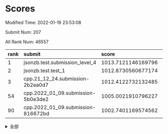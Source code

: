 # Scores

Modified Time: 2022-01-19 23:53:08

Submit Num: 207

All Rank Num: 46557

| rank |               submit               |       score        |       sigma        | pk_num |
| :--- | :--------------------------------- | :----------------- | :----------------- | :----- |
| 1    | jsonzb.test.submission_level_4     | 1013.7121146169796 | 0.8120751796919271 | 903    |
| 2    | jsonzb.test.test_1                 | 1012.8730560677174 | 0.8079920466606616 | 815    |
| 3    | cpp.21_12_24.submission-2b2ea0d7   | 1012.4122732132485 | 0.76498085589974   | 901    |
| 54   | cpp.2022_01_09.submission-5b0e3de2 | 1005.0021910796227 | 0.7270509878907763 | 897    |
| 90   | cpp.2022_01_09.submission-816672bd | 1002.7401169574562 | 0.7070533097913875 | 897    |


<details>
<summary>全部</summary>

| rank |                 submit                 |       score        |       sigma        | pk_num |
| :--- | :------------------------------------- | :----------------- | :----------------- | :----- |
| 1    | jsonzb.test.submission_level_4         | 1013.7121146169796 | 0.8120751796919271 | 903    |
| 2    | jsonzb.test.test_1                     | 1012.8730560677174 | 0.8079920466606616 | 815    |
| 3    | cpp.21_12_24.submission-2b2ea0d7       | 1012.4122732132485 | 0.76498085589974   | 901    |
| 4    | gobigger.level_3.submission_level_3_37 | 1011.2338555564068 | 0.7439874798745775 | 900    |
| 5    | gobigger.level_3.submission_level_3_36 | 1011.2199390054789 | 0.7678797076103727 | 897    |
| 6    | gobigger.level_3.submission_level_3_33 | 1011.0835631870323 | 0.7485919067504678 | 906    |
| 7    | gobigger.level_3.submission_level_3_11 | 1011.0583125256579 | 0.7498297593985134 | 898    |
| 8    | gobigger.level_3.submission_level_3_35 | 1010.7832129871335 | 0.7266258028012035 | 900    |
| 9    | gobigger.level_3.submission_level_3_8  | 1010.7807664269234 | 0.7481264838877837 | 903    |
| 10   | gobigger.level_3.submission_level_3_42 | 1010.6093071606323 | 0.7526904138796043 | 900    |
| 11   | gobigger.level_3.submission_level_3_10 | 1010.4417152169834 | 0.752842481289256  | 900    |
| 12   | gobigger.level_3.submission_level_3_4  | 1010.4176995668499 | 0.760355482747479  | 895    |
| 13   | gobigger.level_3.submission_level_3_16 | 1010.3651255270875 | 0.7496552533480338 | 902    |
| 14   | gobigger.level_3.submission_level_3_21 | 1010.2971910596697 | 0.7729955803658629 | 900    |
| 15   | gobigger.level_3.submission_level_3_0  | 1010.2697514654791 | 0.7415885091572842 | 900    |
| 16   | gobigger.level_3.submission_level_3_32 | 1010.236623194374  | 0.7413952033593157 | 899    |
| 17   | gobigger.level_3.submission_level_3_41 | 1010.2314905094352 | 0.7449712028513408 | 906    |
| 18   | gobigger.level_3.submission_level_3_29 | 1010.1756720735901 | 0.7440890382170068 | 903    |
| 19   | gobigger.level_3.submission_level_3_45 | 1010.1247009492554 | 0.7608408446668421 | 900    |
| 20   | gobigger.level_3.submission_level_3_47 | 1010.1204266282909 | 0.7447594727231369 | 902    |
| 21   | gobigger.level_3.submission_level_3_6  | 1010.0659960844696 | 0.7540514650923049 | 899    |
| 22   | gobigger.level_3.submission_level_3_38 | 1010.0241782463529 | 0.7418629759269874 | 900    |
| 23   | gobigger.level_3.submission_level_3_46 | 1009.9198921091511 | 0.7471530718112926 | 902    |
| 24   | gobigger.level_3.submission_level_3_20 | 1009.8949204649922 | 0.7279126515049329 | 904    |
| 25   | gobigger.level_3.submission_level_3_24 | 1009.8810439689403 | 0.7373963482144305 | 895    |
| 26   | gobigger.level_3.submission_level_3_1  | 1009.8116107244691 | 0.7454136500184079 | 904    |
| 27   | gobigger.level_3.submission_level_3_15 | 1009.6919364974874 | 0.7269410312421853 | 899    |
| 28   | gobigger.level_3.submission_level_3_31 | 1009.654157023861  | 0.740414255579839  | 899    |
| 29   | gobigger.level_3.submission_level_3_43 | 1009.6080743999051 | 0.7413325689613666 | 908    |
| 30   | gobigger.level_3.submission_level_3_2  | 1009.5199015534829 | 0.7574439738879342 | 901    |
| 31   | gobigger.level_3.submission_level_3_12 | 1009.5005820145118 | 0.7429939168593718 | 900    |
| 32   | gobigger.level_3.submission_level_3_48 | 1009.4716967214252 | 0.7640390329520181 | 898    |
| 33   | gobigger.level_3.submission_level_3_18 | 1009.4237392808319 | 0.7448595351004411 | 900    |
| 34   | gobigger.level_3.submission_level_3_44 | 1009.3653515174597 | 0.748807073176892  | 901    |
| 35   | gobigger.level_3.submission_level_3_19 | 1009.3642870047831 | 0.7307289948279512 | 895    |
| 36   | gobigger.level_3.submission_level_3_13 | 1009.3591015498016 | 0.7491557512573322 | 898    |
| 37   | gobigger.level_3.submission_level_3_30 | 1009.1776300060749 | 0.7376698680713059 | 896    |
| 38   | gobigger.level_3.submission_level_3_9  | 1009.1601978822334 | 0.741782537078873  | 904    |
| 39   | gobigger.level_3.submission_level_3_28 | 1009.1532438295477 | 0.7347014634043388 | 903    |
| 40   | gobigger.level_3.submission_level_3_40 | 1009.1386937756901 | 0.7298008955068978 | 899    |
| 41   | gobigger.level_3.submission_level_3_23 | 1009.1376630168307 | 0.7398731117126546 | 896    |
| 42   | gobigger.level_3.submission_level_3_26 | 1009.0503385306521 | 0.7460439882860256 | 898    |
| 43   | gobigger.level_3.submission_level_3_34 | 1009.0154184973951 | 0.750784768819453  | 900    |
| 44   | gobigger.level_3.submission_level_3_39 | 1009.0120581771166 | 0.7257410215805624 | 901    |
| 45   | gobigger.level_3.submission_level_3_25 | 1008.9543682694028 | 0.7430144455266345 | 902    |
| 46   | gobigger.level_3.submission_level_3_49 | 1008.9309646066678 | 0.7666686499824081 | 904    |
| 47   | gobigger.level_3.submission_level_3_7  | 1008.7927888065242 | 0.7411538681889487 | 900    |
| 48   | gobigger.level_3.submission_level_3_27 | 1008.6112357205766 | 0.7419061825476286 | 902    |
| 49   | gobigger.level_3.submission_level_3_22 | 1008.4887550892938 | 0.739400771228018  | 903    |
| 50   | gobigger.level_3.submission_level_3_3  | 1008.4884238332427 | 0.7369532638953155 | 898    |
| 51   | gobigger.level_3.submission_level_3_14 | 1008.4671802802561 | 0.7595414747428975 | 902    |
| 52   | gobigger.level_3.submission_level_3_5  | 1008.2322457252618 | 0.7443498063382659 | 902    |
| 53   | gobigger.level_3.submission_level_3_17 | 1007.7987274013811 | 0.712737398023297  | 899    |
| 54   | cpp.2022_01_09.submission-5b0e3de2     | 1005.0021910796227 | 0.7270509878907763 | 897    |
| 55   | gobigger.level_1.submission_level_1_33 | 1004.7482533457642 | 0.7255748574142603 | 902    |
| 56   | gobigger.level_1.submission_level_1_0  | 1004.5395385901764 | 0.7408362636991883 | 899    |
| 57   | gobigger.level_1.submission_level_1_18 | 1004.3560516375138 | 0.7351507406832186 | 900    |
| 58   | gobigger.level_1.submission_level_1_23 | 1004.2504325841119 | 0.7197523114132786 | 900    |
| 59   | gobigger.level_1.submission_level_1_32 | 1004.0937317988296 | 0.7122147204873193 | 899    |
| 60   | gobigger.level_1.submission_level_1_42 | 1004.045568296672  | 0.7317340112923165 | 901    |
| 61   | gobigger.level_1.submission_level_1_27 | 1003.9863034379066 | 0.7283756646964451 | 902    |
| 62   | gobigger.level_1.submission_level_1_39 | 1003.8116918373746 | 0.708566693074765  | 903    |
| 63   | gobigger.level_1.submission_level_1_45 | 1003.778098179078  | 0.7224474967042293 | 899    |
| 64   | gobigger.level_1.submission_level_1_29 | 1003.7574890776268 | 0.7212577984813011 | 903    |
| 65   | gobigger.level_1.submission_level_1_19 | 1003.7444766152257 | 0.7131773082293864 | 900    |
| 66   | gobigger.level_1.submission_level_1_16 | 1003.6689261280021 | 0.7164656073784073 | 902    |
| 67   | gobigger.level_1.submission_level_1_24 | 1003.6040985145991 | 0.7215513127650527 | 901    |
| 68   | gobigger.level_1.submission_level_1_49 | 1003.5682803465705 | 0.7192147074761003 | 901    |
| 69   | gobigger.level_1.submission_level_1_17 | 1003.4857000614732 | 0.7263516966763027 | 898    |
| 70   | gobigger.level_1.submission_level_1_22 | 1003.4679896017627 | 0.7220892478997155 | 907    |
| 71   | gobigger.level_1.submission_level_1_9  | 1003.4638447271519 | 0.7189947165583752 | 902    |
| 72   | gobigger.level_1.submission_level_1_8  | 1003.4476776816258 | 0.728845087863736  | 900    |
| 73   | gobigger.level_1.submission_level_1_13 | 1003.3724117448085 | 0.7110605725762948 | 898    |
| 74   | gobigger.level_1.submission_level_1_40 | 1003.3114281557883 | 0.7215787366515133 | 899    |
| 75   | gobigger.level_1.submission_level_1_30 | 1003.2406500123644 | 0.7096002281518782 | 899    |
| 76   | gobigger.level_1.submission_level_1_15 | 1003.1872896198682 | 0.7148195554863966 | 903    |
| 77   | gobigger.level_1.submission_level_1_25 | 1003.1400586040004 | 0.7093489100475263 | 906    |
| 78   | gobigger.level_1.submission_level_1_14 | 1003.1000241958309 | 0.7033885390089595 | 898    |
| 79   | gobigger.level_1.submission_level_1_3  | 1003.0999323900412 | 0.7074809860386891 | 902    |
| 80   | gobigger.level_1.submission_level_1_5  | 1003.0716690157841 | 0.7118398549480193 | 895    |
| 81   | gobigger.level_1.submission_level_1_34 | 1003.0699351942322 | 0.7228713544446453 | 900    |
| 82   | gobigger.level_1.submission_level_1_2  | 1003.0364043218357 | 0.7211759576521074 | 900    |
| 83   | gobigger.level_1.submission_level_1_36 | 1002.9688165275938 | 0.7087864096761511 | 895    |
| 84   | gobigger.level_1.submission_level_1_6  | 1002.9340015889783 | 0.7153973813084522 | 899    |
| 85   | gobigger.level_1.submission_level_1_35 | 1002.9237880589417 | 0.7255665107346285 | 899    |
| 86   | gobigger.level_1.submission_level_1_28 | 1002.8768795547611 | 0.7122465070795051 | 900    |
| 87   | gobigger.level_1.submission_level_1_4  | 1002.8685019283812 | 0.7057486121552565 | 901    |
| 88   | gobigger.level_1.submission_level_1_12 | 1002.8104883656968 | 0.7126835927371937 | 900    |
| 89   | gobigger.level_1.submission_level_1_41 | 1002.7537984195    | 0.7144371421548704 | 902    |
| 90   | cpp.2022_01_09.submission-816672bd     | 1002.7401169574562 | 0.7070533097913875 | 897    |
| 91   | gobigger.level_1.submission_level_1_38 | 1002.6520537016218 | 0.7139977831020636 | 898    |
| 92   | gobigger.level_1.submission_level_1_26 | 1002.5972063195401 | 0.709743365077333  | 897    |
| 93   | gobigger.level_1.submission_level_1_20 | 1002.5314835026272 | 0.7185425914178984 | 900    |
| 94   | gobigger.level_1.submission_level_1_11 | 1002.5094917666396 | 0.722072913823414  | 897    |
| 95   | gobigger.level_1.submission_level_1_10 | 1002.4773477860974 | 0.7199267593365357 | 897    |
| 96   | gobigger.level_1.submission_level_1_43 | 1002.4605868782414 | 0.7146963457910632 | 895    |
| 97   | gobigger.level_1.submission_level_1_44 | 1002.4261317477612 | 0.7225687187717571 | 901    |
| 98   | gobigger.level_1.submission_level_1_48 | 1002.3550666366481 | 0.7019953746604642 | 905    |
| 99   | gobigger.level_1.submission_level_1_7  | 1002.2610800030172 | 0.708740724063635  | 901    |
| 100  | gobigger.level_1.submission_level_1_31 | 1002.1623516029605 | 0.7127468314260192 | 899    |
| 101  | gobigger.level_1.submission_level_1_47 | 1002.0978375476685 | 0.7037173367656586 | 902    |
| 102  | gobigger.level_1.submission_level_1_37 | 1002.0837994525384 | 0.7120420334329326 | 900    |
| 103  | gobigger.level_1.submission_level_1_1  | 1002.0430323579487 | 0.7114336239705814 | 899    |
| 104  | gobigger.level_1.submission_level_1_21 | 1001.9737670076134 | 0.703850734172263  | 895    |
| 105  | gobigger.level_1.submission_level_1_46 | 1001.9060142246848 | 0.7239651933436132 | 898    |
| 106  | gobigger.random.submission_random_46   | 997.1450528796803  | 0.7168677061342119 | 896    |
| 107  | gobigger.random.submission_random_3    | 997.0075056851787  | 0.7220147158678034 | 894    |
| 108  | gobigger.random.submission_random_28   | 996.994043848797   | 0.6996964549849807 | 894    |
| 109  | gobigger.random.submission_random_40   | 996.9350059170201  | 0.7137402954366326 | 902    |
| 110  | gobigger.random.submission_random_35   | 996.7843793111437  | 0.7179748480872825 | 900    |
| 111  | gobigger.random.submission_random_25   | 996.7527858495646  | 0.7085158599595125 | 903    |
| 112  | gobigger.random.submission_random_39   | 996.7014253166651  | 0.716690647654847  | 902    |
| 113  | gobigger.random.submission_random_14   | 996.6784609139582  | 0.7221210569259225 | 906    |
| 114  | gobigger.random.submission_random_23   | 996.6755229229572  | 0.7107019601681756 | 899    |
| 115  | gobigger.random.submission_random_20   | 996.6316503145122  | 0.7192844227593994 | 902    |
| 116  | gobigger.random.submission_random_18   | 996.6253223595254  | 0.7194549310895995 | 898    |
| 117  | gobigger.random.submission_random_9    | 996.6005580504554  | 0.7116542759063857 | 898    |
| 118  | gobigger.random.submission_random_37   | 996.5713439889246  | 0.7057516433961217 | 900    |
| 119  | gobigger.random.submission_random_13   | 996.4120326126915  | 0.724811206532     | 900    |
| 120  | gobigger.random.submission_random_6    | 996.3802377723566  | 0.7118280237912773 | 901    |
| 121  | gobigger.random.submission_random_45   | 996.3384957026708  | 0.70521422554238   | 898    |
| 122  | gobigger.random.submission_random_47   | 996.3332299993291  | 0.7051753879451508 | 902    |
| 123  | gobigger.random.submission_random_24   | 996.2425125396385  | 0.7186484857234421 | 895    |
| 124  | gobigger.random.submission_random_5    | 996.1945014661424  | 0.712417453228501  | 901    |
| 125  | gobigger.random.submission_random_1    | 996.1836376320274  | 0.7109060387132141 | 903    |
| 126  | gobigger.random.submission_random_7    | 996.1835778806459  | 0.7061289786859002 | 904    |
| 127  | gobigger.random.submission_random_43   | 996.1261582873105  | 0.7310939178869844 | 899    |
| 128  | gobigger.random.submission_random_41   | 996.107786088723   | 0.6962622679131442 | 901    |
| 129  | gobigger.random.submission_random_4    | 996.0140054501622  | 0.7297975056538533 | 902    |
| 130  | gobigger.random.submission_random_11   | 996.0048456846353  | 0.7407825259453992 | 901    |
| 131  | gobigger.random.submission_random_21   | 995.9749481897591  | 0.7152447171101294 | 897    |
| 132  | gobigger.random.submission_random_34   | 995.9332182647556  | 0.7073776538259756 | 899    |
| 133  | gobigger.random.submission_random_10   | 995.9195835100917  | 0.7262984605444689 | 900    |
| 134  | gobigger.random.submission_random_29   | 995.8823745523218  | 0.7139573660524333 | 896    |
| 135  | gobigger.random.submission_random_36   | 995.7603969844624  | 0.7382826525048587 | 898    |
| 136  | gobigger.random.submission_random_42   | 995.7561787298479  | 0.7276373624812815 | 899    |
| 137  | gobigger.random.submission_random_38   | 995.7020769313896  | 0.7296180805067786 | 898    |
| 138  | gobigger.random.submission_random_12   | 995.6974023778016  | 0.7253979004300626 | 899    |
| 139  | gobigger.random.submission_random_16   | 995.6905259338778  | 0.7157952844300411 | 901    |
| 140  | gobigger.random.submission_random_19   | 995.6861191786305  | 0.7002579418029312 | 899    |
| 141  | gobigger.random.submission_random_49   | 995.6607721044268  | 0.7120126315853187 | 901    |
| 142  | gobigger.random.submission_random_2    | 995.643356817498   | 0.7176580604411802 | 895    |
| 143  | gobigger.random.submission_random_22   | 995.6422629996445  | 0.7306762581541052 | 904    |
| 144  | gobigger.random.submission_random_15   | 995.5052197893052  | 0.7038491550098205 | 896    |
| 145  | gobigger.random.submission_random_44   | 995.4270851686766  | 0.7262324458247826 | 898    |
| 146  | gobigger.random.submission_random_17   | 995.417197544835   | 0.7105725301737968 | 902    |
| 147  | gobigger.random.submission_random_0    | 995.3517377536009  | 0.739339340432436  | 899    |
| 148  | gobigger.random.submission_random_31   | 995.2074073802967  | 0.7206701635316721 | 902    |
| 149  | gobigger.random.submission_random_48   | 995.1855531340359  | 0.7309856449785822 | 898    |
| 150  | gobigger.random.submission_random_33   | 995.0308640831153  | 0.7192505070949318 | 904    |
| 151  | gobigger.random.submission_random_30   | 995.0244654694208  | 0.7159997758660606 | 902    |
| 152  | gobigger.random.submission_random_26   | 994.9794555199329  | 0.7191337637514134 | 900    |
| 153  | gobigger.random.submission_random_32   | 994.9200296391892  | 0.7156367628294708 | 894    |
| 154  | gobigger.random.submission_random_27   | 994.882228420417   | 0.7135105539112763 | 902    |
| 155  | gobigger.random.submission_random_8    | 994.2985346171353  | 0.7250874020607231 | 896    |
| 156  | gobigger.level_2.submission_level_2_33 | 994.2176118546481  | 0.737280523026429  | 901    |
| 157  | gobigger.level_2.submission_level_2_3  | 994.1240363460618  | 0.7341360583650611 | 898    |
| 158  | gobigger.level_2.submission_level_2_32 | 994.1124209855914  | 0.7341719469652404 | 895    |
| 159  | gobigger.level_2.submission_level_2_1  | 994.0509883073304  | 0.7434965032107986 | 904    |
| 160  | gobigger.level_2.submission_level_2_5  | 993.8782190788119  | 0.7318288039572335 | 899    |
| 161  | gobigger.level_2.submission_level_2_4  | 993.7578427797421  | 0.7418344636690607 | 903    |
| 162  | gobigger.level_2.submission_level_2_35 | 993.4164519053468  | 0.735497852619357  | 897    |
| 163  | gobigger.level_2.submission_level_2_11 | 993.3162351746596  | 0.7589424376428434 | 904    |
| 164  | gobigger.level_2.submission_level_2_28 | 993.1257112370166  | 0.7461220976207881 | 897    |
| 165  | gobigger.level_2.submission_level_2_42 | 993.071122905519   | 0.7404851942534098 | 901    |
| 166  | gobigger.level_2.submission_level_2_20 | 992.9773142007608  | 0.7431357725596233 | 900    |
| 167  | gobigger.level_2.submission_level_2_13 | 992.968170952065   | 0.7534276049760846 | 905    |
| 168  | gobigger.level_2.submission_level_2_41 | 992.9655779875536  | 0.7635409281400893 | 904    |
| 169  | gobigger.level_2.submission_level_2_43 | 992.9264419410321  | 0.7423775111805393 | 898    |
| 170  | gobigger.level_2.submission_level_2_48 | 992.912439942492   | 0.7639439049024794 | 903    |
| 171  | gobigger.level_2.submission_level_2_30 | 992.8548794576843  | 0.7298110892675388 | 898    |
| 172  | gobigger.level_2.submission_level_2_45 | 992.8214470724544  | 0.742068257233713  | 899    |
| 173  | gobigger.level_2.submission_level_2_44 | 992.8183900119052  | 0.7524917910831694 | 898    |
| 174  | gobigger.level_2.submission_level_2_14 | 992.8170553270013  | 0.7583412883075463 | 901    |
| 175  | gobigger.level_2.submission_level_2_8  | 992.7846184676835  | 0.7447209730220026 | 898    |
| 176  | gobigger.level_2.submission_level_2_26 | 992.6421561786186  | 0.7533994118287115 | 900    |
| 177  | gobigger.level_2.submission_level_2_46 | 992.6237898601314  | 0.7443057293020864 | 899    |
| 178  | gobigger.level_2.submission_level_2_22 | 992.6163700222529  | 0.7519084536140986 | 902    |
| 179  | gobigger.level_2.submission_level_2_25 | 992.613838508406   | 0.7448014320866272 | 904    |
| 180  | gobigger.level_2.submission_level_2_2  | 992.454889400078   | 0.7472799668384883 | 898    |
| 181  | gobigger.level_2.submission_level_2_27 | 992.3530283452205  | 0.7524806151933237 | 897    |
| 182  | gobigger.level_2.submission_level_2_10 | 992.3529785890644  | 0.7532949270910334 | 898    |
| 183  | gobigger.level_2.submission_level_2_7  | 992.3515891085493  | 0.7493578760062487 | 900    |
| 184  | gobigger.level_2.submission_level_2_0  | 992.0852657128261  | 0.7605320259649105 | 903    |
| 185  | gobigger.level_2.submission_level_2_24 | 992.0727845449019  | 0.7379134444916872 | 901    |
| 186  | gobigger.level_2.submission_level_2_17 | 992.0617953092736  | 0.7351531619497276 | 901    |
| 187  | gobigger.level_2.submission_level_2_47 | 992.0282739187994  | 0.7428346212218856 | 903    |
| 188  | gobigger.level_2.submission_level_2_34 | 992.000275909966   | 0.7513964213626254 | 898    |
| 189  | gobigger.level_2.submission_level_2_37 | 991.969992504157   | 0.7625420532999309 | 897    |
| 190  | gobigger.level_2.submission_level_2_23 | 991.9341451825544  | 0.7618930421920842 | 900    |
| 191  | gobigger.level_2.submission_level_2_40 | 991.9128791878042  | 0.7367332922869787 | 904    |
| 192  | gobigger.level_2.submission_level_2_12 | 991.9083771395839  | 0.75087257244298   | 899    |
| 193  | gobigger.level_2.submission_level_2_36 | 991.64111321905    | 0.7573973000220983 | 905    |
| 194  | gobigger.level_2.submission_level_2_15 | 991.6095100545376  | 0.7653771233430284 | 905    |
| 195  | gobigger.level_2.submission_level_2_31 | 991.4935256074422  | 0.7561147180895188 | 904    |
| 196  | gobigger.level_2.submission_level_2_18 | 991.3392012053038  | 0.7469144100033108 | 899    |
| 197  | gobigger.level_2.submission_level_2_21 | 991.2947692368303  | 0.7521151607843574 | 899    |
| 198  | gobigger.level_2.submission_level_2_6  | 991.2304088431355  | 0.7643528530036846 | 900    |
| 199  | gobigger.level_2.submission_level_2_9  | 991.1430344849995  | 0.7507347939470096 | 903    |
| 200  | gobigger.level_2.submission_level_2_38 | 990.6459025544387  | 0.7976234705987794 | 897    |
| 201  | gobigger.level_2.submission_level_2_16 | 990.4165195268481  | 0.7742589318915862 | 901    |
| 202  | gobigger.level_2.submission_level_2_29 | 990.3741150706452  | 0.7771432262957536 | 901    |
| 203  | gobigger.level_2.submission_level_2_49 | 990.0762094023878  | 0.7792550371458875 | 897    |
| 204  | gobigger.level_2.submission_level_2_39 | 989.6321574384348  | 0.7680516069428857 | 900    |
| 205  | gobigger.level_2.submission_level_2_19 | 989.1192682576319  | 0.7975056722813836 | 898    |
| 206  | gobigger.none.submission_none_1        | 977.3245068638297  | 1.3894085034401686 | 896    |
| 207  | gobigger.none.submission_none_0        | 975.7813016554551  | 1.5227346353220224 | 904    |

</details>